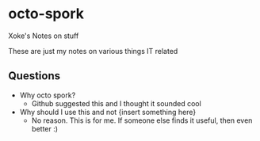 # octo-spork

Xoke's Notes on stuff

These are just my notes on various things IT related

## Questions
- Why octo spork?
  - Github suggested this and I thought it sounded cool
- Why should I use this and not {insert something here}
  - No reason.  This is for me.  If someone else finds it useful, then even better :)
